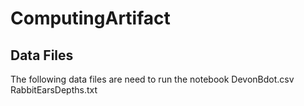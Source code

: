 # ComputingArtifact


## Data Files
The following data files are need to run the notebook
DevonBdot.csv 
RabbitEarsDepths.txt
